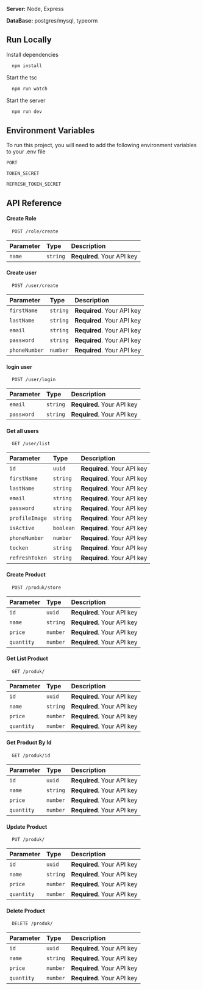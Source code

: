 
**Server:** Node, Express

**DataBase:** postgres/mysql, typeorm


## Run Locally


Install dependencies

```bash
  npm install
```

Start the tsc

```bash
  npm run watch
```

Start the server

```bash
  npm run dev
```


## Environment Variables

To run this project, you will need to add the following environment variables to your .env file

`PORT`

`TOKEN_SECRET`

`REFRESH_TOKEN_SECRET`





## API Reference
#### Create Role

```http
  POST /role/create
```

| Parameter | Type     | Description                       |
| :-------- | :------- | :-------------------------------- |
| `name`      | `string` | **Required**. Your API key |
#### Create user

```http
  POST /user/create
```

| Parameter | Type     | Description                       |
| :-------- | :------- | :-------------------------------- |
| `firstName`      | `string` | **Required**. Your API key |
| `lastName`      | `string` | **Required**. Your API key |
| `email`      | `string` | **Required**. Your API key |
| `password`      | `string` | **Required**. Your API key |
| `phoneNumber`      | `number` | **Required**. Your API key |

#### login user

```http
  POST /user/login
```

| Parameter | Type     | Description                       |
| :-------- | :------- | :-------------------------------- |
| `email`      | `string` | **Required**. Your API key |
| `password`      | `string` | **Required**. Your API key |


#### Get all users

```http
  GET /user/list
```

| Parameter | Type     | Description                |
| :-------- | :------- | :------------------------- |
| `id` | `uuid` | **Required**. Your API key |
| `firstName` | `string` | **Required**. Your API key |
| `lastName` | `string` | **Required**. Your API key |
| `email` | `string` | **Required**. Your API key |
| `password` | `string` | **Required**. Your API key |
| `profileImage` | `string` | **Required**. Your API key |
| `isActive` | `boolean` | **Required**. Your API key |
| `phoneNumber` | `number` | **Required**. Your API key |
| `tocken` | `string` | **Required**. Your API key |
| `refreshToken` | `string` | **Required**. Your API key |

#### Create Product

```http
  POST /produk/store
```

| Parameter | Type     | Description                |
| :-------- | :------- | :------------------------- |
| `id` | `uuid` | **Required**. Your API key |
| `name` | `string` | **Required**. Your API key |
| `price` | `number` | **Required**. Your API key |
| `quantity` | `number` | **Required**. Your API key |

#### Get List Product

```http
  GET /produk/
```

| Parameter | Type     | Description                |
| :-------- | :------- | :------------------------- |
| `id` | `uuid` | **Required**. Your API key |
| `name` | `string` | **Required**. Your API key |
| `price` | `number` | **Required**. Your API key |
| `quantity` | `number` | **Required**. Your API key |

#### Get Product By Id

```http
  GET /produk/id
```

| Parameter | Type     | Description                |
| :-------- | :------- | :------------------------- |
| `id` | `uuid` | **Required**. Your API key |
| `name` | `string` | **Required**. Your API key |
| `price` | `number` | **Required**. Your API key |
| `quantity` | `number` | **Required**. Your API key |

#### Update Product

```http
  PUT /produk/
```

| Parameter | Type     | Description                |
| :-------- | :------- | :------------------------- |
| `id` | `uuid` | **Required**. Your API key |
| `name` | `string` | **Required**. Your API key |
| `price` | `number` | **Required**. Your API key |
| `quantity` | `number` | **Required**. Your API key |


#### Delete Product

```http
  DELETE /produk/
```

| Parameter | Type     | Description                |
| :-------- | :------- | :------------------------- |
| `id` | `uuid` | **Required**. Your API key |
| `name` | `string` | **Required**. Your API key |
| `price` | `number` | **Required**. Your API key |
| `quantity` | `number` | **Required**. Your API key |



